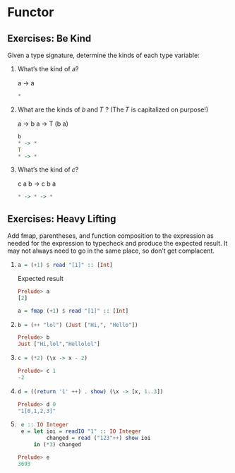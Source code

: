 # Functor

## Exercises: Be Kind
Given a type signature, determine the kinds of each type variable:
1. What’s the kind of 𝑎?

    a -> a

    ```haskell
    *
    ```

2. What are the kinds of 𝑏 and 𝑇 ? (The 𝑇 is capitalized on purpose!)
    
    a -> b a -> T (b a)

    ```haskell
    b
    * -> *
    T
    * -> *
    ```
3. What’s the kind of 𝑐?
    
    c a b -> c b a

    ```haskell
    * -> * -> *
    ```

## Exercises: Heavy Lifting
Add fmap, parentheses, and function composition to the expression
as needed for the expression to typecheck and produce the expected
result. It may not always need to go in the same place, so don’t get
complacent.
1. ```haskell
   a = (+1) $ read "[1]" :: [Int]
   ```
     
    Expected result
    ```haskell
    Prelude> a
    [2]
    ```

    ```haskell
   a = fmap (+1) $ read "[1]" :: [Int]
   ```
2. ```haskell
   b = (++ "lol") (Just ["Hi,", "Hello"])
   ```
    ```haskell
    Prelude> b
    Just ["Hi,lol","Hellolol"]
    ```
3. ```haskell
   c = (*2) (\x -> x - 2)
   ```
    ```haskell
    Prelude> c 1
    -2
    ```
4. ```haskell
   d = ((return '1' ++) . show) (\x -> [x, 1..3])
   ```
    ```haskell
    Prelude> d 0
    "1[0,1,2,3]"
    ```
5. ```haskell
    e :: IO Integer
    e = let ioi = readIO "1" :: IO Integer
            changed = read ("123"++) show ioi
        in (*3) changed
    ```
    ```haskell
    Prelude> e
    3693
    ```